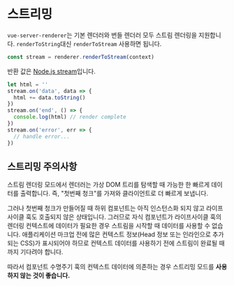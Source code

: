 # 스트리밍

`vue-server-renderer`는 기본 렌더러와 번들 렌더러 모두 스트림 렌더링을 지원합니다. `renderToString`대신 `renderToStream` 사용하면 됩니다.

```js
const stream = renderer.renderToStream(context)
```

반환 값은 [Node.js stream](https://nodejs.org/api/stream.html)입니다.

```js
let html = ''
stream.on('data', data => {
  html += data.toString()
})
stream.on('end', () => {
  console.log(html) // render complete
})
stream.on('error', err => {
  // handle error...
})
```

## 스트리밍 주의사항

스트림 렌더링 모드에서 렌더러는 가상 DOM 트리를 탐색할 때 가능한 한 빠르게 데이터를 출력합니다. 즉, "첫번째 청크"를 가져와 클라이언트로 더 빠르게 보냅니다.

그러나 첫번째 청크가 만들어질 때 하위 컴포넌트는 아직 인스턴스화 되지 않고 라이프사이클 훅도 호출되지 않은 상태입니다. 그러므로 자식 컴포넌트가 라이프사이클 훅의 렌더링 컨텍스트에 데이터가 필요한 경우 스트림을 시작할 때 데이터를 사용할 수 없습니다. 애플리케이션 마크업 전에 많은 컨텍스트 정보(Head 정보 또는 인라인으로 추가되는 CSS)가 표시되어야 하므로 컨텍스트 데이터를 사용하기 전에 스트림이 완료될 때까지 기다려야 합니다.

따라서 컴포넌트 수명주기 훅의 컨텍스트 데이터에 의존하는 경우 스트리밍 모드를 **사용하지 않는 것이 좋습니다.**
